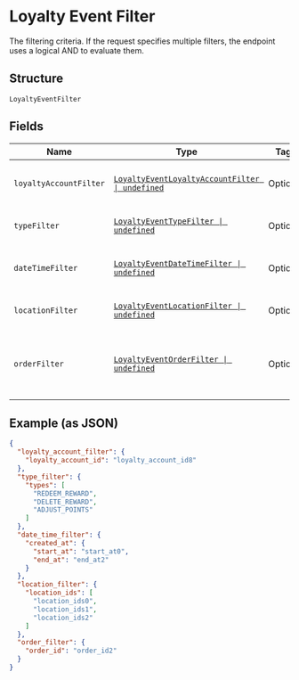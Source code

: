 
# Loyalty Event Filter

The filtering criteria. If the request specifies multiple filters,
the endpoint uses a logical AND to evaluate them.

## Structure

`LoyaltyEventFilter`

## Fields

| Name | Type | Tags | Description |
|  --- | --- | --- | --- |
| `loyaltyAccountFilter` | [`LoyaltyEventLoyaltyAccountFilter \| undefined`](../../doc/models/loyalty-event-loyalty-account-filter.md) | Optional | Filter events by loyalty account. |
| `typeFilter` | [`LoyaltyEventTypeFilter \| undefined`](../../doc/models/loyalty-event-type-filter.md) | Optional | Filter events by event type. |
| `dateTimeFilter` | [`LoyaltyEventDateTimeFilter \| undefined`](../../doc/models/loyalty-event-date-time-filter.md) | Optional | Filter events by date time range. |
| `locationFilter` | [`LoyaltyEventLocationFilter \| undefined`](../../doc/models/loyalty-event-location-filter.md) | Optional | Filter events by location. |
| `orderFilter` | [`LoyaltyEventOrderFilter \| undefined`](../../doc/models/loyalty-event-order-filter.md) | Optional | Filter events by the order associated with the event. |

## Example (as JSON)

```json
{
  "loyalty_account_filter": {
    "loyalty_account_id": "loyalty_account_id8"
  },
  "type_filter": {
    "types": [
      "REDEEM_REWARD",
      "DELETE_REWARD",
      "ADJUST_POINTS"
    ]
  },
  "date_time_filter": {
    "created_at": {
      "start_at": "start_at0",
      "end_at": "end_at2"
    }
  },
  "location_filter": {
    "location_ids": [
      "location_ids0",
      "location_ids1",
      "location_ids2"
    ]
  },
  "order_filter": {
    "order_id": "order_id2"
  }
}
```

